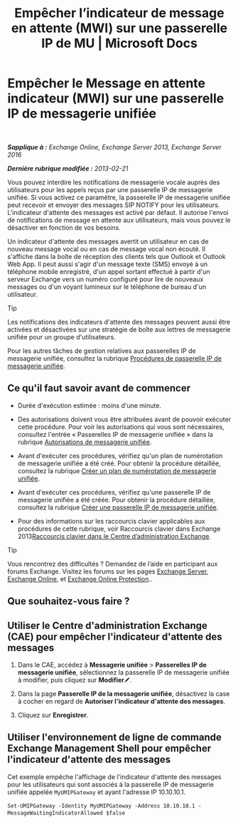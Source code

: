 ﻿---
title: 'Empêcher l’indicateur de message en attente (MWI) sur une passerelle IP de MU | Microsoft Docs'
TOCTitle: Empêcher le Message en attente indicateur (MWI) sur une passerelle IP de messagerie unifiée
ms:assetid: 7af6d094-199f-4134-a25d-9fc7e9c05fe1
ms:mtpsurl: https://technet.microsoft.com/fr-fr/library/JJ673536(v=EXCHG.150)
ms:contentKeyID: 50478525
ms.date: 05/23/2018
mtps_version: v=EXCHG.150
ms.translationtype: MT
---

# Empêcher le Message en attente indicateur (MWI) sur une passerelle IP de messagerie unifiée

 

_**Sapplique à :** Exchange Online, Exchange Server 2013, Exchange Server 2016_

_**Dernière rubrique modifiée :** 2013-02-21_

Vous pouvez interdire les notifications de messagerie vocale auprès des utilisateurs pour les appels reçus par une passerelle IP de messagerie unifiée. Si vous activez ce paramètre, la passerelle IP de messagerie unifiée peut recevoir et envoyer des messages SIP NOTIFY pour les utilisateurs. L'indicateur d'attente des messages est activé par défaut. Il autorise l'envoi de notifications de message en attente aux utilisateurs, mais vous pouvez le désactiver en fonction de vos besoins.

Un indicateur d'attente des messages avertit un utilisateur en cas de nouveau message vocal ou en cas de message vocal non écouté. Il s'affiche dans la boîte de réception des clients tels que Outlook et Outlook Web App. Il peut aussi s'agir d'un message texte (SMS) envoyé à un téléphone mobile enregistré, d'un appel sortant effectué à partir d'un serveur Exchange vers un numéro configuré pour lire de nouveaux messages ou d'un voyant lumineux sur le téléphone de bureau d'un utilisateur.

> [!TIP]
> Les notifications des indicateurs d'attente des messages peuvent aussi être activées et désactivées sur une stratégie de boîte aux lettres de messagerie unifiée pour un groupe d'utilisateurs.


Pour les autres tâches de gestion relatives aux passerelles IP de messagerie unifiée, consultez la rubrique [Procédures de passerelle IP de messagerie unifiée](um-ip-gateway-procedures-exchange-2013-help.md).

## Ce qu'il faut savoir avant de commencer

  - Durée d'exécution estimée : moins d'une minute.

  - Des autorisations doivent vous être attribuées avant de pouvoir exécuter cette procédure. Pour voir les autorisations qui vous sont nécessaires, consultez l'entrée « Passerelles IP de messagerie unifiée » dans la rubrique [Autorisations de messagerie unifiée](unified-messaging-permissions-exchange-2013-help.md).

  - Avant d'exécuter ces procédures, vérifiez qu'un plan de numérotation de messagerie unifiée a été créé. Pour obtenir la procédure détaillée, consultez la rubrique [Créer un plan de numérotation de messagerie unifiée](create-a-um-dial-plan-exchange-2013-help.md).

  - Avant d'exécuter ces procédures, vérifiez qu'une passerelle IP de messagerie unifiée a été créée. Pour obtenir la procédure détaillée, consultez la rubrique [Créer une passerelle IP de messagerie unifiée](create-a-um-ip-gateway-exchange-2013-help.md).

  - Pour des informations sur les raccourcis clavier applicables aux procédures de cette rubrique, voir Raccourcis clavier dans Exchange 2013[Raccourcis clavier dans le Centre d’administration Exchange](keyboard-shortcuts-in-the-exchange-admin-center-exchange-online-protection-help.md).

> [!TIP]
> Vous rencontrez des difficultés ? Demandez de l’aide en participant aux forums Exchange. Visitez les forums sur les pages <a href="https://go.microsoft.com/fwlink/p/?linkid=60612">Exchange Server</a>, <a href="https://go.microsoft.com/fwlink/p/?linkid=267542">Exchange Online</a>, et <a href="https://go.microsoft.com/fwlink/p/?linkid=285351">Exchange Online Protection</a>..


## Que souhaitez-vous faire ?

## Utiliser le Centre d'administration Exchange (CAE) pour empêcher l'indicateur d'attente des messages

1.  Dans le CAE, accédez à **Messagerie unifiée** \> **Passerelles IP de messagerie unifiée**, sélectionnez la passerelle IP de messagerie unifiée à modifier, puis cliquez sur **Modifier**![Icône Modifier](images/Bb124582.6f53ccb2-1f13-4c02-bea0-30690e6ea71d(EXCHG.150).gif "Icône Modifier").

2.  Dans la page **Passerelle IP de la messagerie unifiée**, désactivez la case à cocher en regard de **Autoriser l'indicateur d'attente des messages**.

3.  Cliquez sur **Enregistrer**.

## Utiliser l'environnement de ligne de commande Exchange Management Shell pour empêcher l'indicateur d'attente des messages

Cet exemple empêche l'affichage de l'indicateur d'attente des messages pour les utilisateurs qui sont associés à la passerelle IP de messagerie unifiée appelée `MyUMIPGateway` et ayant l'adresse IP 10.10.10.1.

    Set-UMIPGateway -Identity MyUMIPGateway -Address 10.10.10.1 -MessageWaitingIndicatorAllowed $false

